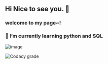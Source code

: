 ## Hi Nice to see you. 👋
### welcome to my page~! 
### 🌱 I’m currently learning python and SQL

![image](https://user-images.githubusercontent.com/128015930/225564933-fcf9bacd-9746-433c-9f70-66e792b3a776.png)

![Codacy grade](https://img.shields.io/codacy/grade/embertonsony)

<!--
**embertonsony/embertonsony** is a ✨ _special_ ✨ repository because its `README.md` (this file) appears on your GitHub profile.

Here are some ideas to get you started:

- 🔭 I’m currently working on ...
- 🌱 I’m currently learning ...
- 👯 I’m looking to collaborate on ...
- 🤔 I’m looking for help with ...
- 💬 Ask me about ...
- 📫 How to reach me: ...
- 😄 Pronouns: ...
- ⚡ Fun fact: ...
-->
